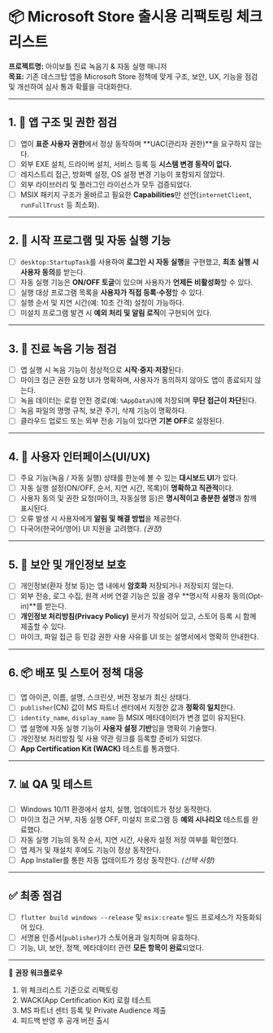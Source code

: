 # 📦 Microsoft Store 출시용 리팩토링 체크리스트

**프로젝트명:** 아이보틀 진료 녹음기 & 자동 실행 매니저  
**목표:** 기존 데스크탑 앱을 Microsoft Store 정책에 맞게 구조, 보안, UX, 기능을 점검 및 개선하여 심사 통과 확률을 극대화한다.

---

## 1. 🔧 앱 구조 및 권한 점검

- [ ] 앱이 **표준 사용자 권한**에서 정상 동작하며 **UAC(관리자 권한)**을 요구하지 않는다.  
- [ ] 외부 EXE 설치, 드라이버 설치, 서비스 등록 등 **시스템 변경 동작이 없다.**  
- [ ] 레지스트리 접근, 방화벽 설정, OS 설정 변경 기능이 포함되지 않았다.  
- [ ] 외부 라이브러리 및 플러그인 라이선스가 모두 검증되었다.  
- [ ] MSIX 패키지 구조가 올바르고 필요한 **Capabilities**만 선언(`internetClient`, `runFullTrust` 등 최소화).

---

## 2. 🚀 시작 프로그램 및 자동 실행 기능

- [ ] `desktop:StartupTask`를 사용하여 **로그인 시 자동 실행**을 구현했고, **최초 실행 시 사용자 동의**를 받는다.  
- [ ] 자동 실행 기능은 **ON/OFF 토글**이 있으며 사용자가 **언제든 비활성화**할 수 있다.  
- [ ] 실행 대상 프로그램 목록을 **사용자가 직접 등록·수정**할 수 있다.  
- [ ] 실행 순서 및 지연 시간(예: 10초 간격) 설정이 가능하다.  
- [ ] 미설치 프로그램 발견 시 **예외 처리 및 알림 로직**이 구현되어 있다.

---

## 3. 🎤 진료 녹음 기능 점검

- [ ] 앱 실행 시 녹음 기능이 정상적으로 **시작·중지·저장**된다.  
- [ ] 마이크 접근 권한 요청 UI가 명확하며, 사용자가 동의하지 않아도 앱이 종료되지 않는다.  
- [ ] 녹음 데이터는 로컬 안전 경로(예: `%AppData%`)에 저장되며 **무단 접근이 차단**된다.  
- [ ] 녹음 파일의 명명 규칙, 보관 주기, 삭제 기능이 명확하다.  
- [ ] 클라우드 업로드 또는 외부 전송 기능이 있다면 **기본 OFF**로 설정된다.

---

## 4. 🧭 사용자 인터페이스(UI/UX)

- [ ] 주요 기능(녹음 / 자동 실행) 상태를 한눈에 볼 수 있는 **대시보드 UI**가 있다.  
- [ ] 자동 실행 설정(ON/OFF, 순서, 지연 시간, 목록)이 **명확하고 직관적**이다.  
- [ ] 사용자 동의 및 권한 요청(마이크, 자동실행 등)은 **명시적이고 충분한 설명**과 함께 표시된다.  
- [ ] 오류 발생 시 사용자에게 **알림 및 해결 방법**을 제공한다.  
- [ ] 다국어(한국어/영어) UI 지원을 고려했다. *(권장)*

---

## 5. 🔐 보안 및 개인정보 보호

- [ ] 개인정보(환자 정보 등)는 앱 내에서 **암호화** 저장되거나 저장되지 않는다.  
- [ ] 외부 전송, 로그 수집, 원격 서버 연결 기능은 있을 경우 **명시적 사용자 동의(Opt-in)**를 받는다.  
- [ ] **개인정보 처리방침(Privacy Policy)** 문서가 작성되어 있고, 스토어 등록 시 함께 제출할 수 있다.  
- [ ] 마이크, 파일 접근 등 민감 권한 사용 사유를 UI 또는 설명서에서 명확히 안내한다.

---

## 6. 📦 배포 및 스토어 정책 대응

- [ ] 앱 아이콘, 이름, 설명, 스크린샷, 버전 정보가 최신 상태다.  
- [ ] `publisher`(CN) 값이 MS 파트너 센터에서 지정한 값과 **정확히 일치**한다.  
- [ ] `identity_name`, `display_name` 등 MSIX 메타데이터가 변경 없이 유지된다.  
- [ ] 앱 설명에 자동 실행 기능이 **사용자 설정 기반**임을 명확히 기술했다.  
- [ ] 개인정보 처리방침 및 사용 약관 링크를 등록할 준비가 되었다.  
- [ ] **App Certification Kit (WACK)** 테스트를 통과했다.

---

## 7. 📊 QA 및 테스트

- [ ] Windows 10/11 환경에서 설치, 실행, 업데이트가 정상 동작한다.  
- [ ] 마이크 접근 거부, 자동 실행 OFF, 미설치 프로그램 등 **예외 시나리오** 테스트를 완료했다.  
- [ ] 자동 실행 기능의 동작 순서, 지연 시간, 사용자 설정 저장 여부를 확인했다.  
- [ ] 앱 제거 및 재설치 후에도 기능이 정상 동작한다.  
- [ ] App Installer를 통한 자동 업데이트가 정상 동작한다. *(선택 사항)*

---

## ✅ 최종 점검

- [ ] `flutter build windows --release` 및 `msix:create` 빌드 프로세스가 자동화되어 있다.  
- [ ] 서명용 인증서(`publisher`)가 스토어용과 일치하며 유효하다.  
- [ ] 기능, UI, 보안, 정책, 메타데이터 관련 **모든 항목이 완료**되었다.

---

📌 **권장 워크플로우**  
1. 위 체크리스트 기준으로 리팩토링  
2. WACK(App Certification Kit) 로컬 테스트  
3. MS 파트너 센터 등록 및 Private Audience 제출  
4. 피드백 반영 후 공개 버전 출시
